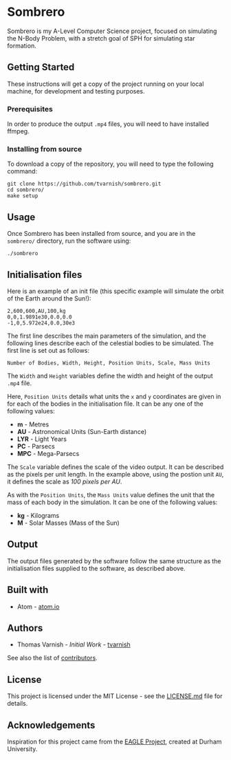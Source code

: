 # Sombrero
Sombrero is my A-Level Computer Science project, focused on simulating the N-Body Problem, with a stretch goal of SPH for simulating star formation.

## Getting Started
These instructions will get a copy of the project running on your local machine, for development and testing purposes.

### Prerequisites
In order to produce the output `.mp4` files, you will need to have installed ffmpeg.

### Installing from source
To download a copy of the repository, you will need to type the following command:

```
git clone https://github.com/tvarnish/sombrero.git
cd sombrero/
make setup
```

## Usage
Once Sombrero has been installed from source, and you are in the `sombrero/` directory, run the software using:

```
./sombrero
```

## Initialisation files
Here is an example of an init file (this specific example will simulate the orbit of the Earth around the Sun!):

```
2,600,600,AU,100,kg
0,0,1.9891e30,0.0,0.0
-1,0,5.972e24,0.0,30e3
```

The first line describes the main parameters of the simulation, and the following lines describe each of the celestial bodies to be simulated. The first line is set out as follows:

```
Number of Bodies, Width, Height, Position Units, Scale, Mass Units
```

The `Width` and `Height` variables define the width and height of the output `.mp4` file.

Here, `Position Units` details what units the `x` and `y` coordinates are given in for each of the bodies in the initialisation file. It can be any one of the following values:

* **m** - Metres
* **AU** - Astronomical Units (Sun-Earth distance)
* **LYR** - Light Years
* **PC** - Parsecs
* **MPC** - Mega-Parsecs

The `Scale` variable defines the scale of the video output. It can be described as the pixels per unit length. In the example above, using the postion unit `AU`, it defines the scale as *100 pixels per AU*.

As with the `Position Units`, the `Mass Units` value defines the unit that the mass of each body in the simulation. It can be one of the following values:

* **kg** - Kilograms
* **M** - Solar Masses (Mass of the Sun)

## Output
The output files generated by the software follow the same structure as the initialisation files supplied to the software, as described above.

## Built with
* Atom - [atom.io](https://atom.io/)

## Authors
* Thomas Varnish - *Initial Work* - [tvarnish](https://github.com/tvarnish/)

See also the list of [contributors](https://github.com/tvarnish/sombrero/contributors).

## License
This project is licensed under the MIT License - see the [LICENSE.md](https://github.com/tvarnish/LICENSE.md) file for details.

## Acknowledgements
Inspiration for this project came from the [EAGLE Project](http://icc.dur.ac.uk/Eagle/), created at Durham University.
